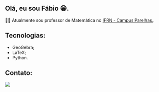 ## Olá, eu sou Fábio 😁. 

🧑‍🏫 Atualmente sou professor de Matemática no [IFRN - Campus Parelhas.](https://portal.ifrn.edu.br/campus/parelhas/).

## Tecnologias:
- GeoGebra;
- LaTeX;
- Python.

## Contato:
<div>
  <a href="http://t.me/fabioalvdan" target="_blank" rel="nofollow"><img src="https://img.shields.io/badge/Telegram-2CA5E0?style=for-the-badge&logo=telegram&logoColor=white"</a>
</div>
<!--
Atalho para emojis: win + .
Imagens para redes sociais: dev.to
Icones de linguagens: https://devicon.dev/
-->
